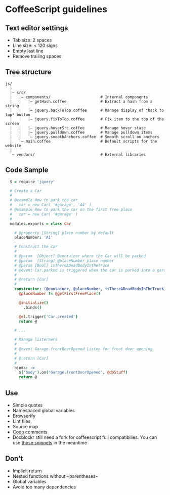 # CoffeeScript guidelines

## Text editor settings
- Tab size: 2 spaces
- Line size: < 120 signs
- Empty last line
- Remove trailing spaces

## Tree structure
```
js/
  |
  |– src/
  |   |– components/                      # Internal components
  |   |   |– getHash.coffee               # Extract a hash from a string
  |   |   |– jquery.backToTop.coffee      # Manage display of *back to top* button
  |   |   |– jquery.fixToTop.coffee       # Fix item to the top of the screen
  |   |   |– jquery.hoverSrc.coffee       # Manage hover state
  |   |   |– jquery.pulldown.coffee       # Manage pulldown items
  |   |   `– jquery.smoothAnchors.coffee  # Smooth scroll on anchors
  |   `– main.coffee                      # Default scripts for the website
  |
  `– vendors/                             # External libraries
```

## Code Sample
```coffeescript
  $ = require 'jquery'

  # Create a Car
  #
  # @example How to park the car
  #   car = new Car( '#garage', 'A4' )
  # @example How to park the car on the first free place
  #   car = new Car( '#garage' )
  #
  modules.exports = class Car

    # @property [String] place number by default
    placeNumber: 'A1'

    # Construct the car
    #
    # @param  [Object] @container where the Car will be parked
    # @param  [String] @placeNumber place number
    # @param [Bool] isThereADeadBodyInTheTruck
    # @event Car.parked is triggered when the car is parked into a garage
    #
    # @return [Car]
    #
    constructor: (@container, @placeNumber, isThereADeadBodyInTheTruck) ->
      @placeNumber ?= @getFirstFreePlace()

      @initialize()
        .binds()

      @el.trigger('Car.created')
      return @

    # ...

    # Manage listerners
    #
    # @event Garage.frontDoorOpened Listen for front door opening
    #
    # @return [Car]
    #
    binds: ->
      $('body').on('Garage.frontDoorOpened', @doStuff)
      return @
```

## Use
- Simple quotes
- Namespaced global variables
- Browserify
- Lint files
- Source map
- [Codo](https://github.com/coffeedoc/codo) comments
- Docblockr still need a fork for coffeescript full compatibilies. You can use [those snippets](https://gist.github.com/Gregcop1/ebb2f4dc64e9f5de2131) in the meantime

## Don't
- Implicit return
- Nested functions without ~parentheses~
- Global variables
- Avoid too many dependencies
